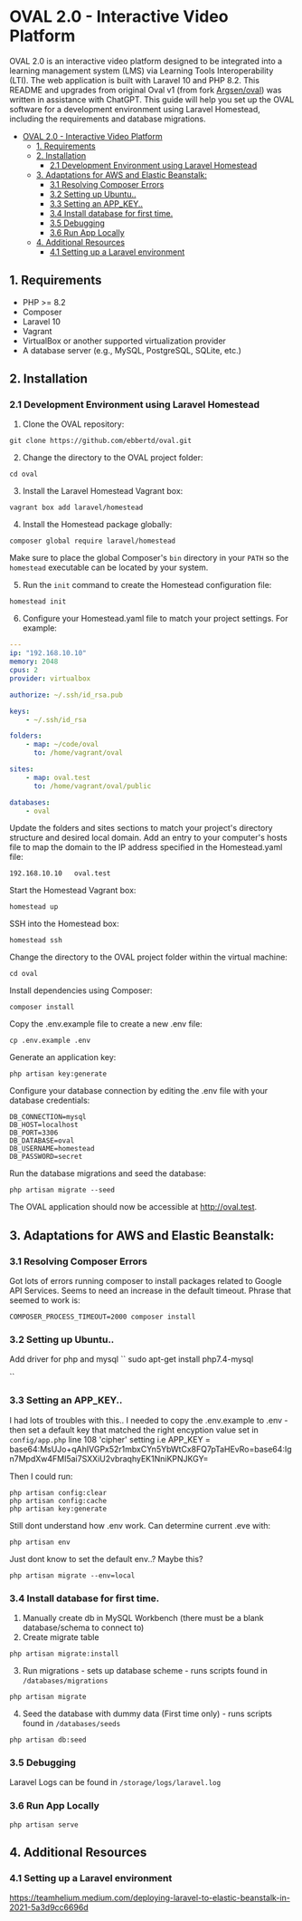 # OVAL 2.0 - Interactive Video Platform

OVAL 2.0 is an interactive video platform designed to be integrated into a learning management system (LMS) via Learning Tools Interoperability (LTI). The web application is built with Laravel 10 and PHP 8.2. This README and upgrades from original Oval v1 (from fork [Argsen/oval](https://github.com/Argsen/oval)) was written in assistance with ChatGPT. This guide will help you set up the OVAL software for a development environment using Laravel Homestead, including the requirements and database migrations.

- [OVAL 2.0 - Interactive Video Platform](#oval-20---interactive-video-platform)
  - [1. Requirements](#1-requirements)
  - [2. Installation](#2-installation)
    - [2.1 Development Environment using Laravel Homestead](#21-development-environment-using-laravel-homestead)
  - [3. Adaptations for AWS and Elastic Beanstalk:](#3-adaptations-for-aws-and-elastic-beanstalk)
    - [3.1 Resolving Composer Errors](#31-resolving-composer-errors)
    - [3.2 Setting up Ubuntu..](#32-setting-up-ubuntu)
    - [3.3 Setting an APP\_KEY..](#33-setting-an-app_key)
    - [3.4 Install database for first time.](#34-install-database-for-first-time)
    - [3.5 Debugging](#35-debugging)
    - [3.6 Run App Locally](#36-run-app-locally)
  - [4. Additional Resources](#4-additional-resources)
    - [4.1 Setting up a Laravel environment](#41-setting-up-a-laravel-environment)


## 1. Requirements

- PHP >= 8.2
- Composer
- Laravel 10
- Vagrant
- VirtualBox or another supported virtualization provider
- A database server (e.g., MySQL, PostgreSQL, SQLite, etc.)

## 2. Installation

### 2.1 Development Environment using Laravel Homestead

1. Clone the OVAL repository:
```
git clone https://github.com/ebbertd/oval.git
```

2. Change the directory to the OVAL project folder:
```
cd oval
```

3. Install the Laravel Homestead Vagrant box:
```
vagrant box add laravel/homestead
```

4. Install the Homestead package globally:
```
composer global require laravel/homestead
```

Make sure to place the global Composer's `bin` directory in your `PATH` so the `homestead` executable can be located by your system.

5. Run the `init` command to create the Homestead configuration file:
```
homestead init
```

6. Configure your Homestead.yaml file to match your project settings. For example:

```yaml
---
ip: "192.168.10.10"
memory: 2048
cpus: 2
provider: virtualbox

authorize: ~/.ssh/id_rsa.pub

keys:
    - ~/.ssh/id_rsa

folders:
    - map: ~/code/oval
      to: /home/vagrant/oval

sites:
    - map: oval.test
      to: /home/vagrant/oval/public

databases:
    - oval
```

Update the folders and sites sections to match your project's directory structure and desired local domain. Add an entry to your computer's hosts file to map the domain to the IP address specified in the Homestead.yaml file:
```
192.168.10.10   oval.test
```

Start the Homestead Vagrant box:
```
homestead up
```

SSH into the Homestead box:
```
homestead ssh
```

Change the directory to the OVAL project folder within the virtual machine:
```
cd oval
```

Install dependencies using Composer:
```
composer install
```

Copy the .env.example file to create a new .env file:
```
cp .env.example .env
```

Generate an application key:
```
php artisan key:generate
```

Configure your database connection by editing the .env file with your database credentials:
```
DB_CONNECTION=mysql
DB_HOST=localhost
DB_PORT=3306
DB_DATABASE=oval
DB_USERNAME=homestead
DB_PASSWORD=secret
```

Run the database migrations and seed the database:
```
php artisan migrate --seed
```

The OVAL application should now be accessible at http://oval.test.


## 3. Adaptations for AWS and Elastic Beanstalk:

### 3.1 Resolving Composer Errors
Got lots of errors running composer to install packages related to Google API Services. Seems to need an increase in the default timeout.
Phrase that seemed to work is:
```
COMPOSER_PROCESS_TIMEOUT=2000 composer install
```

### 3.2 Setting up Ubuntu..
Add driver for php and mysql
``
sudo apt-get install php7.4-mysql

``

### 3.3 Setting an APP_KEY..
I had lots of troubles with this.. I needed to copy the .env.example to .env - then set a default key that matched the right encyption value set in `config/app.php` line 108 'cipher' setting i.e
APP_KEY = base64:MsUJo+qAhIVGPx52r1mbxCYn5YbWtCx8FQ7pTaHEvRo=base64:Ign7MpdXw4FMI5ai7SXXiU2vbraqhyEK1NniKPNJKGY=

Then I could run:
```
php artisan config:clear
php artisan config:cache
php artisan key:generate
```
Still dont understand how .env work. Can determine current .eve with:
```
php artisan env
```
Just dont know to set the default env..? Maybe this?
```
php artisan migrate --env=local
```


### 3.4 Install database for first time.
1. Manually create db in MySQL Workbench (there must be a blank database/schema to connect to)
2. Create migrate table
```
php artisan migrate:install
```
3. Run migrations - sets up database scheme - runs scripts found in `/databases/migrations`
```
php artisan migrate
```

4. Seed the database with dummy data (First time only) - runs scripts found in `/databases/seeds`
```
php artisan db:seed
```

### 3.5 Debugging

Laravel Logs can be found in `/storage/logs/laravel.log`


### 3.6 Run App Locally
```
php artisan serve
```

## 4. Additional Resources

### 4.1 Setting up a Laravel environment
https://teamhelium.medium.com/deploying-laravel-to-elastic-beanstalk-in-2021-5a3d9cc6696d